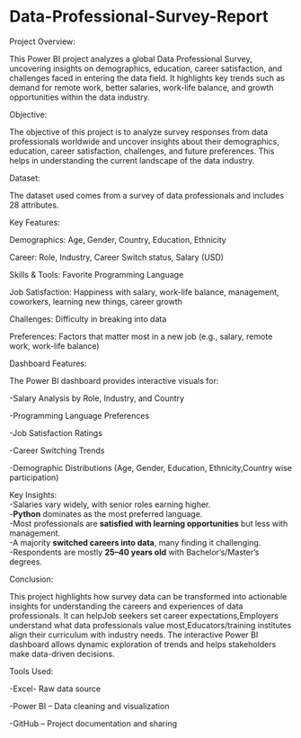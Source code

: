 # Data-Professional-Survey-Report

Project Overview:

This Power BI project analyzes a global Data Professional Survey, uncovering insights on demographics, education, career satisfaction, and challenges faced in entering the data field. It highlights key trends such as demand for remote work, better salaries, work-life balance, and growth opportunities within the data industry.

Objective:

The objective of this project is to analyze survey responses from data professionals worldwide and uncover insights about their demographics, education, career satisfaction, challenges, and future preferences. This helps in understanding the current landscape of the data industry.

Dataset:

The dataset used comes from a survey of data professionals and includes 28 attributes.

Key Features:

Demographics: Age, Gender, Country, Education, Ethnicity

Career: Role, Industry, Career Switch status, Salary (USD)

Skills & Tools: Favorite Programming Language

Job Satisfaction: Happiness with salary, work-life balance, management, coworkers, learning new things, career growth

Challenges: Difficulty in breaking into data

Preferences: Factors that matter most in a new job (e.g., salary, remote work, work-life balance)

Dashboard Features:

The Power BI dashboard provides interactive visuals for:

-Salary Analysis by Role, Industry, and Country

-Programming Language Preferences

-Job Satisfaction Ratings

-Career Switching Trends

-Demographic Distributions (Age, Gender, Education, Ethnicity,Country wise participation)

Key Insights:  
-Salaries vary widely, with senior roles earning higher.  
-**Python** dominates as the most preferred language.  
-Most professionals are **satisfied with learning opportunities** but less with management.  
-A majority **switched careers into data**, many finding it challenging.  
-Respondents are mostly **25–40 years old** with Bachelor’s/Master’s degrees.

Conclusion:

This project highlights how survey data can be transformed into actionable insights for understanding the careers and experiences of data professionals. It can helpJob seekers set career expectations,Employers understand what data professionals value most,Educators/training institutes align their curriculum with industry needs.
The interactive Power BI dashboard allows dynamic exploration of trends and helps stakeholders make data-driven decisions.

Tools Used:

-Excel- Raw data source

-Power BI – Data cleaning and visualization

-GitHub – Project documentation and sharing
